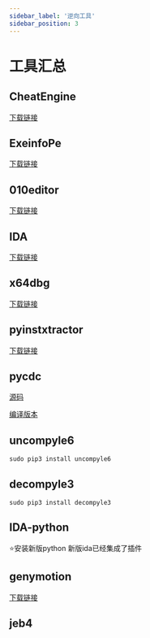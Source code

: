 ```yaml
---
sidebar_label: '逆向工具'
sidebar_position: 3
---
```


# 工具汇总

## CheatEngine

[下载链接](https://down.52pojie.cn/Tools/Debuggers/CheatEngine_v7.5.exe)

## ExeinfoPe

[下载链接](https://down.52pojie.cn/Tools/PEtools/ExeinfoPe.zip)

## 010editor

[下载链接](https://www.ghxi.com/010editor.html)

## IDA

[下载链接](https://down.52pojie.cn/Tools/Disassemblers/IDA_Pro_v8.3_Portable.zip)

## x64dbg

[下载链接](https://down.52pojie.cn/Tools/Debuggers/x64dbg_2024_04-11.zip)

## pyinstxtractor

[下载链接](https://github.com/extremecoders-re/pyinstxtractor)

## pycdc

[源码](https://github.com/zrax/pycdc)

[编译版本](https://github.com/extremecoders-re/decompyle-builds)

## uncompyle6

```
sudo pip3 install uncompyle6
```

## decompyle3

```
sudo pip3 install decompyle3
```

## IDA-python

:star:安装新版python
新版ida已经集成了插件

## genymotion

[下载链接](https://www.genymotion.com/product-desktop/download/)

## jeb4

